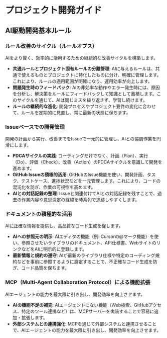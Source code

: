 # プロジェクト開発ガイド

## AI駆動開発基本ルール

### ルール改善のサイクル（ルールオプス）

AIをより賢く、効率的に活用するための継続的な改善サイクルを構築します。

- **共通ルールとプロジェクト固有ルールの分離管理**: AIに与えるルールは、共通で使えるものとプロジェクトに特化したものに分け、明確に管理します。これにより、ルールの適用範囲が明確になり、運用効率が向上します。
- **問題発生時のフィードバック**: AIの非効率な動作やエラー発生時には、原因を分析し、解決策をルールにフィードバックして知識として蓄積します。このサイクルを通じて、AIは同じミスを繰り返さず、学習し続けます。
- **ルールの継続的な進化**: 開発プロセスやプロジェクト要件の変化に合わせて、ルールを定期的に見直し、常に最新の状態に保ちます。

### Issueベースでの開発管理

開発の計画から実行、改善までをIssueで一元的に管理し、AIとの協調作業を円滑にします。

- **PDCAサイクルの実践**: コーディングだけでなく、計画（Plan）、実行（Do）、評価（Check）、改善（Action）のPDCAサイクルを意識して開発を進めます。
- **GitHub Issueの積極的活用**: GitHubのIssue機能を使い、開発計画、タスク、テストケース、進捗状況などを一元管理します。これにより、コードの混沌化を防ぎ、作業の可視性を高めます。
- **AIとの対話記録の整理**: Issueと関連付けてAIとの対話記録を残すことで、過去の作業内容や意思決定の経緯を時系列で追跡しやすくします。

### ドキュメントの積極的な活用

AIに正確な情報を提供し、高品質なコード生成を促します。

- **AIへの参照元の明示**: AIエディタの機能（例: Cursorの@マーク機能）を使い、参照させたいライブラリのドキュメント、API仕様書、WebサイトのリンクなどをAIに明示的に登録します。
- **最新情報と規約の遵守**: AIが最新のライブラリ仕様や特定のコーディング規約などを事前に参照するように設定することで、不正確なコード生成を防ぎ、コード品質を保ちます。

### MCP（Multi-Agent Collaboration Protocol）による機能拡張

AIエージェントの能力を最大限に引き出し、開発効率を向上させます。

- **AIの機能不足の補完**: AIエージェントにない機能（Web検索、GitHubアクセス、特定のツール連携など）は、MCPサーバーを実装することで容易に追加・拡張します。
- **外部システムとの連携強化**: MCPを通じて外部システムと連携させることで、AIエージェントの能力を最大限に引き出し、開発効率を向上させます。
